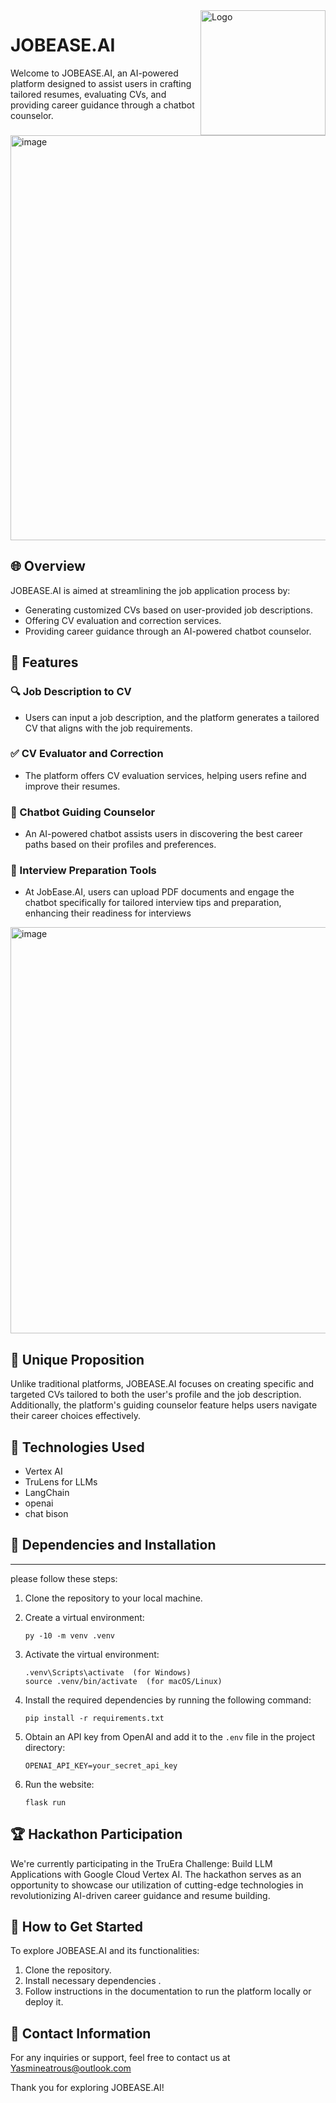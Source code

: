 
<img src="https://i.imgur.com/U7VNIad.png" alt="Logo" width="200" align="right">

# JOBEASE.AI
Welcome to JOBEASE.AI, an AI-powered platform designed to assist users in crafting tailored resumes, evaluating CVs, and providing career guidance through a chatbot counselor.
<img width="648" alt="image" src="https://github.com/HamaRegaya/LabLabAI/assets/114831078/50165408-14f8-4f82-b165-26ce75041571">


## 🌐 Overview

JOBEASE.AI is aimed at streamlining the job application process by:
- Generating customized CVs based on user-provided job descriptions.
- Offering CV evaluation and correction services.
- Providing career guidance through an AI-powered chatbot counselor.

## 🚀 Features
### 🔍 Job Description to CV
- Users can input a job description, and the platform generates a tailored CV that aligns with the job requirements.

### ✅ CV Evaluator and Correction
- The platform offers CV evaluation services, helping users refine and improve their resumes.

### 🤖 Chatbot Guiding Counselor
- An AI-powered chatbot assists users in discovering the best career paths based on their profiles and preferences.
  
### 🤖 Interview Preparation Tools
- At JobEase.AI, users can upload PDF documents and engage the chatbot specifically for tailored interview tips and preparation, enhancing their readiness for interviews
<img width="650" alt="image" src="https://github.com/HamaRegaya/LabLabAI/assets/114831078/d3ef5d3d-3817-409d-a3db-ad222412f713">


## 🌟 Unique Proposition

Unlike traditional platforms, JOBEASE.AI focuses on creating specific and targeted CVs tailored to both the user's profile and the job description. Additionally, the platform's guiding counselor feature helps users navigate their career choices effectively.

## 🔧 Technologies Used

- Vertex AI
- TruLens for LLMs
- LangChain
- openai
- chat bison
## 🔧 Dependencies and Installation
----------------------------
 please follow these steps:
1. Clone the repository to your local machine.
2. Create a virtual environment:

    ```
    py -10 -m venv .venv
    ```

3. Activate the virtual environment:

    ```
    .venv\Scripts\activate  (for Windows)
    source .venv/bin/activate  (for macOS/Linux)
    ```

4. Install the required dependencies by running the following command:

    ```
    pip install -r requirements.txt
    ```

5. Obtain an API key from OpenAI and add it to the `.env` file in the project directory:

    ```plaintext
    OPENAI_API_KEY=your_secret_api_key
    ```

6. Run the website:

    ```
    flask run
    ```
## 🏆 Hackathon Participation

We're currently participating in the TruEra Challenge: Build LLM Applications with Google Cloud Vertex AI. The hackathon serves as an opportunity to showcase our utilization of cutting-edge technologies in revolutionizing AI-driven career guidance and resume building.

## 🚀 How to Get Started

To explore JOBEASE.AI and its functionalities:
1. Clone the repository.
2. Install necessary dependencies .
3. Follow instructions in the documentation to run the platform locally or deploy it.

## 📧 Contact Information

For any inquiries or support, feel free to contact us at Yasmineatrous@outlook.com

Thank you for exploring JOBEASE.AI!
